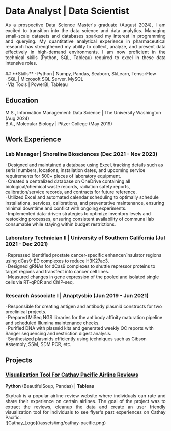 # **Data Analyst | Data Scientist**<br>
<div style="text-align: justify;">
As a prospective Data Science Master's graduate (August 2024), I am excited to transition into the data science and data analytics. Managing small-scale datasets and databases sparked my interest in programming and querying. My quantitative analytical experience in pharmaceutical research has strengthened my ability to collect, analyze, and present data effectively in high-demand environments. I am now proficient in the technical skills (Python, SQL, Tableau) required to excel in these data intensive roles.
</div>
<br>
## **Skills**
· Python    | Numpy, Pandas, Seaborn, SkLearn, TensorFlow<br>
· SQL       | Microsoft SQL Server, MySQL<br>
· Viz Tools | PowerBI, Tableau

## **Education**
M.S., Information Management: Data Science | The University Washington (Aug 2024)<br>
B.A., Molecular Biology | Pitzer College (May 2019)

## **Work Experience**
### **Lab Manager | Shoreline Biosciences (Dec 2021 - Nov 2023)**<br>
· Designed and maintained a database using Excel, tracking details such as serial numbers, locations, installation dates, and upcoming service requirements for 500+ pieces of laboratory equipment.<br>
· Created a centralized database on OneDrive containing all biological/chemical waste records, radiation safety reports, calibration/service records, and contracts for future reference.<br>
· Utilized Excel and automated calendar scheduling to optimally schedule installations, services, calibrations, and preventative maintenance, ensuring minimal downtime and conflict with ongoing experiments.<br>
· Implemented data-driven strategies to optimize inventory levels and restocking processes, ensuring consistent availability of communal lab consumable while staying within budget restrictions.

### **Laboratory Technician II | University of Southern California (Jul 2021 - Dec 2021)**<br>
· Repressed identified prostate cancer-specific enhancer/insulator regions using dCas9-ED complexes to reduce H3K27ac3.<br>
· Designed gRNAs for dCas9 complexes to shuttle repressor proteins to target regions and transfect into cancer cell lines.<br>
· Measured changes in gene expression of the pooled and isolated single cells via RT-qPCR and ChIP-seq.

### **Research Associate I | Anaptysbio (Jun 2019 - Jun 2021)**<br>
· Responsible for creating antigen and antibody plasmid constructs for two preclinical projects.<br>
· Prepared MiSeq NGS libraries for the antibody affinity maturation pipeline and scheduled Illumina maintenance checks.<br>
· Purified DNA with plasmid kits and generated weekly QC reports with Sanger sequencing and restriction digest analysis.<br>
· Synthesized plasmids efficiently using techniques such as Gibson Assembly, SSM, SDM PCR, etc.

## **Projects**
### [Visualization Tool For Cathay Pacific Airline Reviews](https://github.com/prestonc0903/cathaypacific_tableau/tree/main)
**Python** (BeautifulSoup, Pandas) | **Tableau** <br>
<div style="text-align: justify;">
Skytrak is a popular airline review website where individuals can rate and share their experience on certain airlines. The goal of the project was to extract the reviews, cleanup the data and create an user friendly visualization tool for individuals to see flyer's past experiences on Cathay Pacific.
</div>
![Cathay_Logo](/assets/img/cathay-pacific.png)



